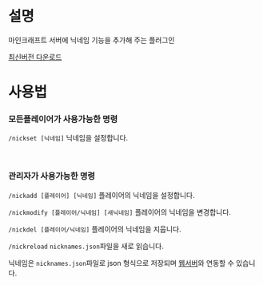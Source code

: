 # 설명
마인크래프트 서버에 닉네임 기능을 추가해 주는 플러그인

[최신버전 다운로드](https://github.com/minichip3/minecraft-nickname/releases/latest/download/MinecraftNickname.jar)

# 사용법

### 모든플레이어가 사용가능한 명령

`/nickset [닉네임]` 닉네임을 설정합니다.

</br>

### 관리자가 사용가능한 명령

`/nickadd [플레이어] [닉네임]` 플레이어의 닉네임을 설정합니다.

`/nickmodify [플레이어/닉네임] [새닉네임]` 플레이어의 닉네임을 변경합니다.

`/nickdel [플레이어/닉네임]` 플레이어의 닉네임을 지웁니다.

`/nickreload` `nicknames.json`파일을 새로 읽습니다.

닉네임은 `nicknames.json`파일로 json 형식으로 저장되며 [웹서버](https://github.com/minichip3/minecraft-playerlist)와 연동할 수 있습니다.
